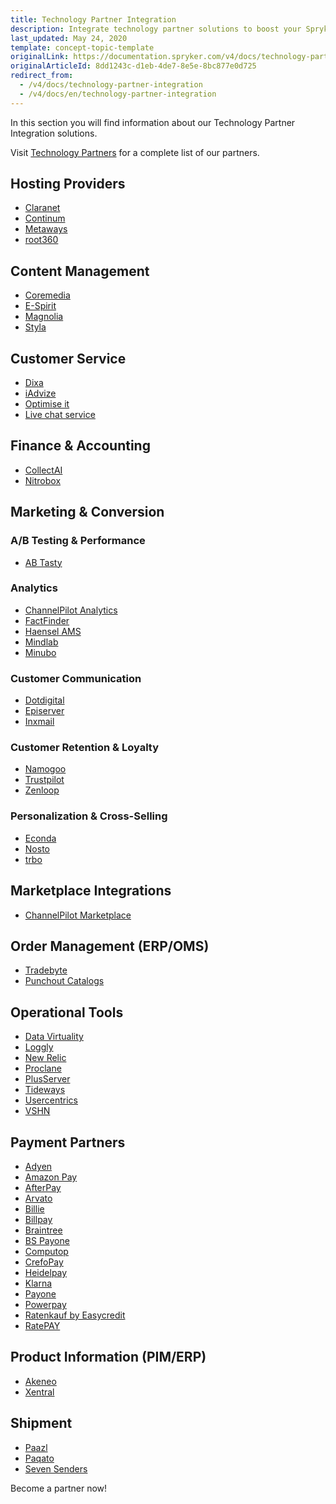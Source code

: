 ```yaml
---
title: Technology Partner Integration
description: Integrate technology partner solutions to boost your Spryker project performance.
last_updated: May 24, 2020
template: concept-topic-template
originalLink: https://documentation.spryker.com/v4/docs/technology-partner-integration
originalArticleId: 8dd1243c-d1eb-4de7-8e5e-8bc877e0d725
redirect_from:
  - /v4/docs/technology-partner-integration
  - /v4/docs/en/technology-partner-integration
---
```


In this section you will find information about our Technology Partner Integration solutions.

 Visit [Technology Partners](https://spryker.com/en/technology-partners/) for a complete list of our partners.

##  Hosting Providers

* [Claranet](/docs/scos/dev/technology-partners/{{page.version}}/hosting-providers/claranet.html)
* [Continum](/docs/scos/dev/technology-partners/{{page.version}}/hosting-providers/continum.html)
* [Metaways](/docs/scos/dev/technology-partners/{{page.version}}/hosting-providers/metaways.html)
* [root360](/docs/scos/dev/technology-partners/{{page.version}}/hosting-providers/root-360.html)


## Content Management

<!--* [Censhare](/docs/scos/dev/technology-partners/{{page.version}}/content-management/censhare.html)-->
* [Coremedia](/docs/scos/user/technology-partners/{{page.version}}/content-management/coremedia.html)
* [E-Spirit](/docs/scos/dev/technology-partners/{{page.version}}/content-management/e-spirit.html)
* [Magnolia](/docs/scos/dev/technology-partners/{{page.version}}/content-management/magnolia.html)
* [Styla](/docs/scos/dev/technology-partners/{{page.version}}/content-management/styla.html)

## Customer Service

* [Dixa](/docs/scos/dev/technology-partners/{{page.version}}/customer-service/dixa.html)
* [iAdvize](/docs/scos/dev/technology-partners/{{page.version}}/customer-service/iadvize.html)
* [Optimise it](/docs/scos/dev/technology-partners/{{page.version}}/customer-service/optimise-it.html)
* [Live chat service](/docs/scos/dev/technology-partners/{{page.version}}/customer-service/live-chat-service.html)

## Finance & Accounting

* [CollectAI](/docs/scos/dev/technology-partners/{{page.version}}/finance-and-accounting/collectai.html)
* [Nitrobox](/docs/scos/dev/technology-partners/{{page.version}}/finance-and-accounting/nitrobox.html)

## Marketing & Conversion
### A/B Testing & Performance

* [AB Tasty](/docs/scos/dev/technology-partners/{{page.version}}/marketing-and-conversion/ab-testing-and-performance/ab-tasty.html)
<!--* [Baqend](/docs/scos/dev/technology-partners/{{page.version}}/marketing-and-conversion/ab-testing-and-performance/baqend.html)-->

### Analytics

* [ChannelPilot Analytics](/docs/scos/dev/technology-partners/{{page.version}}/marketing-and-conversion/analytics/channelpilot-analytics.html)
* [FactFinder](/docs/scos/dev/technology-partners/{{page.version}}/marketing-and-conversion/analytics/fact-finder/fact-finder.html)
* [Haensel AMS](/docs/scos/dev/technology-partners/{{page.version}}/marketing-and-conversion/analytics/haensel-ams.html)
* [Mindlab](/docs/scos/dev/technology-partners/{{page.version}}/marketing-and-conversion/analytics/mindlab.html)
* [Minubo](/docs/scos/dev/technology-partners/{{page.version}}/marketing-and-conversion/analytics/minubo.html)

### Customer Communication

* [Dotdigital](/docs/scos/dev/technology-partners/{{page.version}}/marketing-and-conversion/customer-communication/dotdigital.html)
* [Episerver](/docs/scos/dev/technology-partners/{{page.version}}/marketing-and-conversion/customer-communication/episerver.html)
* [Inxmail](/docs/scos/dev/technology-partners/{{page.version}}/marketing-and-conversion/customer-communication/inxmail.html)

### Customer Retention & Loyalty

* [Namogoo](/docs/scos/dev/technology-partners/{{page.version}}/marketing-and-conversion/customer-retention-and-loyalty/namogoo.html)
* [Trustpilot](/docs/scos/dev/technology-partners/{{page.version}}/marketing-and-conversion/customer-retention-and-loyalty/trustpilot.html)
* [Zenloop](/docs/scos/dev/technology-partners/{{page.version}}/marketing-and-conversion/customer-retention-and-loyalty/zenloop.html)

### Personalization & Cross-Selling

<!--* [8Select](/docs/scos/dev/technology-partners/{{page.version}}/marketing-and-conversion/personalization-and-cross-selling/8select.html)-->
<!--* [Contentserv](/docs/scos/user/technology-partners/{{page.version}}/marketing-and-conversion/personalization-and-cross-selling/contentserv.html)-->
* [Econda](/docs/scos/dev/technology-partners/{{page.version}}/marketing-and-conversion/personalization-and-cross-selling/econda/econda.html)
* [Nosto](/docs/scos/dev/technology-partners/{{page.version}}/marketing-and-conversion/personalization-and-cross-selling/nosto.html)
* [trbo](/docs/scos/dev/technology-partners/{{page.version}}/marketing-and-conversion/personalization-and-cross-selling/trbo.html)

## Marketplace Integrations

* [ChannelPilot Marketplace](/docs/scos/dev/technology-partners/{{page.version}}/marketplace-integrations/channelpilot-marketplace.html)

## Order Management (ERP/OMS)

* [Tradebyte](/docs/scos/dev/technology-partners/{{page.version}}/order-management-erpoms/tradebyte.html)
* [Punchout Catalogs](/docs/scos/dev/technology-partners/{{page.version}}/order-management-erpoms/punchout-catalogs/punchout-catalogs.html)

## Operational Tools

<!--* [Common Solutions](/docs/scos/dev/technology-partners/{{page.version}}/operational-tools-monitoring-legal-etc/common-solutions.html)-->
* [Data Virtuality](/docs/scos/dev/technology-partners/{{page.version}}/operational-tools-monitoring-legal-etc/data-virtuality.html)
* [Loggly](/docs/scos/dev/technology-partners/{{page.version}}/operational-tools-monitoring-legal-etc/loggly.html)
* [New Relic](/docs/scos/dev/technology-partners/{{page.version}}/operational-tools-monitoring-legal-etc/new-relic.html)
* [Proclane](/docs/scos/dev/technology-partners/{{page.version}}/operational-tools-monitoring-legal-etc/proclane.html)
* [PlusServer](/docs/scos/dev/technology-partners/{{page.version}}/operational-tools-monitoring-legal-etc/plusserver.html)
* [Tideways](/docs/scos/dev/technology-partners/{{page.version}}/operational-tools-monitoring-legal-etc/tideways.html)
* [Usercentrics](/docs/scos/dev/technology-partners/{{page.version}}/operational-tools-monitoring-legal-etc/usercentrics.html)
* [VSHN](/docs/scos/dev/technology-partners/{{page.version}}/operational-tools-monitoring-legal-etc/vshn.html)
<!--* [Mindcurv](/docs/scos/dev/technology-partners/{{page.version}}/operational-tools-monitoring-legal-etc/mindcurv.html)-->
<!--* [Shopmacher](/docs/scos/dev/technology-partners/{{page.version}}/operational-tools-monitoring-legal-etc/shopmacher.html)-->


## Payment Partners

* [Adyen](/docs/scos/dev/technology-partners/{{page.version}}/payment-partners/adyen/adyen.html)
* [Amazon Pay](/docs/scos/dev/technology-partners/{{page.version}}/payment-partners/amazon-pay/amazon-pay.html)
* [AfterPay](/docs/scos/dev/technology-partners/{{page.version}}/payment-partners/afterpay/afterpay.html)
* [Arvato](/docs/scos/dev/technology-partners/{{page.version}}/payment-partners/arvato/arvato.html)
* [Billie](/docs/scos/dev/technology-partners/{{page.version}}/payment-partners/billie.html)
* [Billpay](/docs/scos/dev/technology-partners/{{page.version}}/payment-partners/billpay/billpay.html)
* [Braintree](/docs/scos/dev/technology-partners/{{page.version}}/payment-partners/braintree/braintree.html)
* [BS Payone](/docs/scos/dev/technology-partners/{{page.version}}/payment-partners/bs-payone/bs-payone.html)
* [Computop](/docs/scos/dev/technology-partners/{{page.version}}/payment-partners/computop/computop.html)
* [CrefoPay](/docs/scos/dev/technology-partners/{{page.version}}/payment-partners/crefopay/crefopay-installation-and-configuration.html)
* [Heidelpay](/docs/scos/dev/technology-partners/{{page.version}}/payment-partners/heidelpay/heidelpay.html)
* [Klarna](/docs/scos/dev/technology-partners/{{page.version}}/payment-partners/klarna/klarna.html)
* [Payone](/docs/scos/dev/technology-partners/{{page.version}}/payment-partners/payolution/payolution.html)
* [Powerpay](/docs/scos/dev/technology-partners/{{page.version}}/payment-partners/powerpay.html)
* [Ratenkauf by Easycredit](/docs/scos/dev/technology-partners/{{page.version}}/payment-partners/ratenkauf-by-easycredit/ratenkauf-by-easycredit.html)
* [RatePAY](/docs/scos/dev/technology-partners/{{page.version}}/payment-partners/ratepay/ratepay.html)

 ## Product Information (PIM/ERP)

* [Akeneo](/docs/scos/dev/technology-partners/{{page.version}}/product-information-pimerp/akeneo/akeneo.html)
* [Xentral](/docs/scos/dev/technology-partners/{{page.version}}/order-management-erpoms/xentral.html)
<!--* [Censhare](/docs/scos/user/technology-partners/{{page.version}}/content-management/censhare.html)-->
<!--* [Contentserv](/docs/scos/dev/technology-partners/{{page.version}}/product-information-pimerp/contentserv.html)-->
<!--* [Tradebyte](/docs/scos/dev/technology-partners/{{page.version}}/order-management-erpoms/tradebyte.html)-->

 ## Shipment

* [Paazl](/docs/scos/dev/technology-partners/{{page.version}}/shipment/paazl.html)
* [Paqato](/docs/scos/dev/technology-partners/{{page.version}}/shipment/paqato.html)
* [Seven Senders](/docs/scos/dev/technology-partners/{{page.version}}/shipment/seven-senders.html)

Become a partner now!
